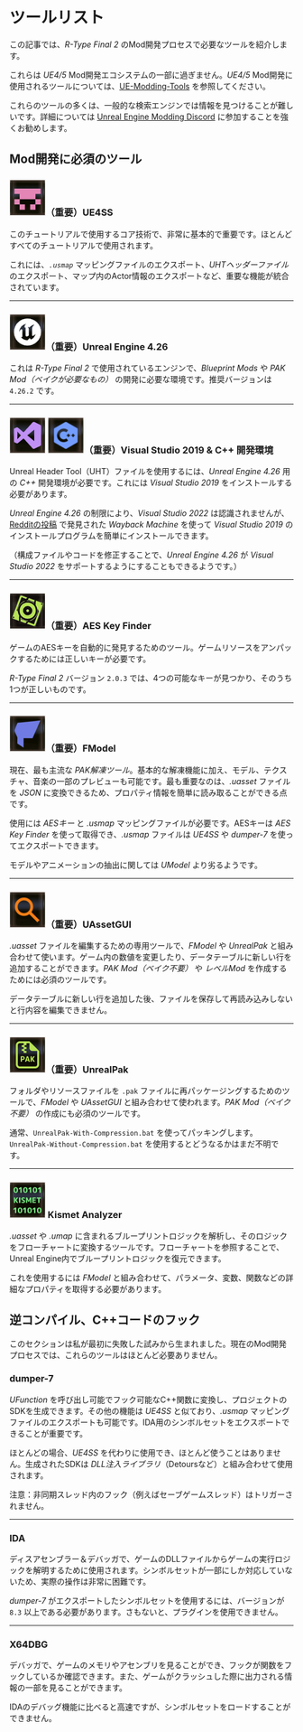 # ツールリスト

この記事では、*R-Type Final 2* のMod開発プロセスで必要なツールを紹介します。

これらは *UE4/5* Mod開発エコシステムの一部に過ぎません。*UE4/5* Mod開発に使用されるツールについては、[UE-Modding-Tools](https://github.com/Buckminsterfullerene02/UE-Modding-Tools) を参照してください。

これらのツールの多くは、一般的な検索エンジンでは情報を見つけることが難しいです。詳細については [Unreal Engine Modding Discord](https://discord.gg/VYjh4vSq) に参加することを強くお勧めします。

## Mod開発に必須のツール

### ![Tool_UE4SS](../image/Tool_UE4SS.png)（重要）UE4SS

このチュートリアルで使用するコア技術で、非常に基本的で重要です。ほとんどすべてのチュートリアルで使用されます。

これには、*`.usmap`* マッピングファイルのエクスポート、*UHTヘッダーファイル* のエクスポート、マップ内のActor情報のエクスポートなど、重要な機能が統合されています。

---

### ![Tool_UE](../image/Tool_UE.png)（重要）Unreal Engine 4.26

これは *R-Type Final 2* で使用されているエンジンで、*Blueprint Mods* や *PAK Mod（ベイクが必要なもの）* の開発に必要な環境です。推奨バージョンは `4.26.2` です。

---

### ![Tool_VS](../image/Tool_VS.png) ![Tool_Cplus](../image/Tool_Cplus.png)（重要）Visual Studio 2019 & C++ 開発環境

Unreal Header Tool（UHT）ファイルを使用するには、*Unreal Engine 4.26* 用の *C++* 開発環境が必要です。これには *Visual Studio 2019* をインストールする必要があります。

*Unreal Engine 4.26* の制限により、*Visual Studio 2022* は認識されませんが、[Redditの投稿](https://www.reddit.com/r/VisualStudio/comments/171cncs/how_to_download_an_old_released_version_of_visual/?rdt=62270) で発見された *Wayback Machine* を使って *Visual Studio 2019* のインストールプログラムを簡単にインストールできます。

（構成ファイルやコードを修正することで、*Unreal Engine 4.26* が *Visual Studio 2022* をサポートするようにすることもできるようです。）

---

### ![AESKeyFinder](../image/Tool_AESKeyFinder.png)（重要）AES Key Finder

ゲームのAESキーを自動的に発見するためのツール。ゲームリソースをアンパックするためには正しいキーが必要です。

*R-Type Final 2* バージョン `2.0.3` では、4つの可能なキーが見つかり、そのうち1つが正しいものです。

---

### ![Tool_FModel](../image/Tool_FModel.png)（重要）FModel

現在、最も主流な *PAK解凍ツール*。基本的な解凍機能に加え、モデル、テクスチャ、音楽の一部のプレビューも可能です。最も重要なのは、*.uasset* ファイルを *JSON* に変換できるため、プロパティ情報を簡単に読み取ることができる点です。

使用には *AESキー* と *.usmap* マッピングファイルが必要です。AESキーは *AES Key Finder* を使って取得でき、*.usmap* ファイルは *UE4SS* や *dumper-7* を使ってエクスポートできます。

モデルやアニメーションの抽出に関しては *UModel* より劣るようです。

---

### ![UAssetGUI](../image/Tool_UAssetGUI.png)（重要）UAssetGUI

*.uasset* ファイルを編集するための専用ツールで、*FModel* や *UnrealPak* と組み合わせて使います。ゲーム内の数値を変更したり、データテーブルに新しい行を追加することができます。*PAK Mod（ベイク不要）* や *レベルMod* を作成するためには必須のツールです。

データテーブルに新しい行を追加した後、ファイルを保存して再読み込みしないと行内容を編集できません。

---

### ![Tool_UnrealPak](../image/Tool_UnrealPak.png)（重要）UnrealPak

フォルダやリソースファイルを `.pak` ファイルに再パッケージングするためのツールで、*FModel* や *UAssetGUI* と組み合わせて使われます。*PAK Mod（ベイク不要）* の作成にも必須のツールです。

通常、`UnrealPak-With-Compression.bat` を使ってパッキングします。`UnrealPak-Without-Compression.bat` を使用するとどうなるかはまだ不明です。

---

### ![KismetAnalyzer](../image/Tool_KismetAnalyzer.png) Kismet Analyzer

*.uasset* や *.umap* に含まれるブループリントロジックを解析し、そのロジックをフローチャートに変換するツールです。フローチャートを参照することで、Unreal Engine内でブループリントロジックを復元できます。

これを使用するには *FModel* と組み合わせて、パラメータ、変数、関数などの詳細なプロパティを取得する必要があります。

## 逆コンパイル、C++コードのフック

このセクションは私が最初に失敗した試みから生まれました。現在のMod開発プロセスでは、これらのツールはほとんど必要ありません。

### dumper-7

*UFunction* を呼び出し可能でフック可能なC++関数に変換し、プロジェクトのSDKを生成できます。その他の機能は *UE4SS* と似ており、*.usmap* マッピングファイルのエクスポートも可能です。IDA用のシンボルセットをエクスポートできることが重要です。

ほとんどの場合、*UE4SS* を代わりに使用でき、ほとんど使うことはありません。生成されたSDKは *DLL注入ライブラリ*（Detoursなど）と組み合わせて使用されます。

注意：非同期スレッド内のフック（例えばセーブゲームスレッド）はトリガーされません。

---

### IDA

ディスアセンブラー＆デバッガで、ゲームのDLLファイルからゲームの実行ロジックを解明するために使用されます。シンボルセットが一部にしか対応していないため、実際の操作は非常に困難です。

*dumper-7* がエクスポートしたシンボルセットを使用するには、バージョンが `8.3` 以上である必要があります。さもないと、プラグインを使用できません。

---

### X64DBG

デバッガで、ゲームのメモリやアセンブリを見ることができ、フックが関数をフックしているか確認できます。また、ゲームがクラッシュした際に出力される情報の一部を見ることができます。

IDAのデバッグ機能に比べると高速ですが、シンボルセットをロードすることができません。
